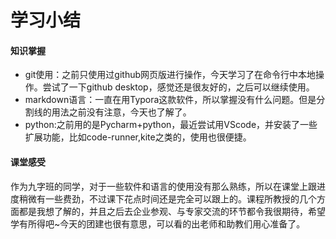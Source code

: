 # 学习小结

#### 知识掌握

- git使用：之前只使用过github网页版进行操作，今天学习了在命令行中本地操作。尝试了一下github desktop，感觉还是很友好的，之后可以继续使用。
- markdown语言：一直在用Typora这款软件，所以掌握没有什么问题。但是分割线的用法之前没有注意，今天也了解了。
- python:之前用的是Pycharm+python，最近尝试用VScode，并安装了一些扩展功能，比如code-runner,kite之类的，使用也很便捷。



#### 课堂感受

作为九字班的同学，对于一些软件和语言的使用没有那么熟练，所以在课堂上跟进度稍微有一些费劲，不过课下花点时间还是完全可以跟上的。课程所教授的几个方面都是我想了解的，并且之后去企业参观、与专家交流的环节都令我很期待，希望学有所得吧~今天的团建也很有意思，可以看的出老师和助教们用心准备了。



